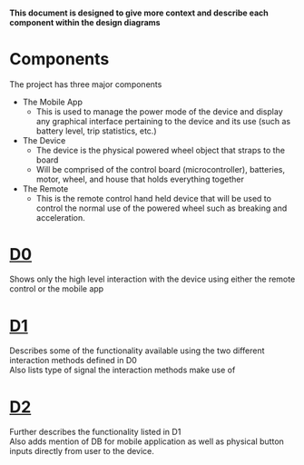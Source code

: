 #### This document is designed to give more context and describe each component within the design diagrams

# Components
The project has three major components <br>
- The Mobile App
  - This is used to manage the power mode of the device and display any graphical interface pertaining to the device and its use (such as battery level, trip statistics, etc.)
- The Device
  - The device is the physical powered wheel object that straps to the board
  - Will be comprised of the control board (microcontroller), batteries, motor, wheel, and house that holds everything together
- The Remote
  - This is the remote control hand held device that will be used to control the normal use of the powered wheel such as breaking and acceleration.
# [D0](/Assignments/Design_Diagrams/D0.png)
Shows only the high level interaction with the device using either the remote control or the mobile app
# [D1](/Assignments/Design_Diagrams/D1.png)
Describes some of the functionality available using the two different interaction methods defined in D0 <br>
Also lists type of signal the interaction methods make use of
# [D2](/Assignments/Design_Diagrams/D2.png)
Further describes the functionality listed in D1 <br>
Also adds mention of DB for mobile application as well as physical button inputs directly from user to the device.


